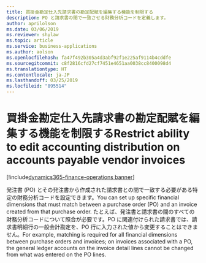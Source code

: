 ```yaml
---
title: 買掛金勘定仕入先請求書の勘定配賦を編集する機能を制限する
description: PO と請求書の間で一致させる財務分析コードを定義します。
author: aprilolson
ms.date: 03/06/2019
ms.reviewer: shylaw
ms.topic: article
ms.service: business-applications
ms.author: aolson
ms.openlocfilehash: fa47f492b305a4d3abf92f1e225af9114b4cddfe
ms.sourcegitcommit: c8f2816cfd27cf7451e4651aa0038cc8400098d4
ms.translationtype: HT
ms.contentlocale: ja-JP
ms.lasthandoff: 03/25/2019
ms.locfileid: "895514"
---
```

# <a name="restrict-ability-to-edit-accounting-distribution-on-accounts-payable-vendor-invoices"></a><span data-ttu-id="82d69-103">買掛金勘定仕入先請求書の勘定配賦を編集する機能を制限する</span><span class="sxs-lookup"><span data-stu-id="82d69-103">Restrict ability to edit accounting distribution on accounts payable vendor invoices</span></span>
[!include[dynamics365-finance-operations banner](../includes/dynamics365-finance-operations.md)]


<span data-ttu-id="82d69-104">発注書 (PO) とその発注書から作成された請求書との間で一致する必要がある特定の財務分析コードを設定できます。</span><span class="sxs-lookup"><span data-stu-id="82d69-104">You can set up specific financial dimensions that must match between a purchase order (PO) and an invoice created from that purchase order.</span></span> <span data-ttu-id="82d69-105">たとえば、発注書と請求書の間のすべての財務分析コードについて照合が必要です。PO に関連付けられた請求書では、請求書明細行の一般会計勘定を、PO 行に入力された値から変更することはできません。</span><span class="sxs-lookup"><span data-stu-id="82d69-105">For example, matching is required for all financial dimensions between purchase orders and invoices; on invoices associated with a PO, the general ledger accounts on the invoice detail lines cannot be changed from what was entered on the PO lines.</span></span>
